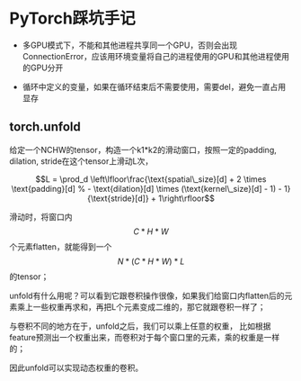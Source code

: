 # PyTorch踩坑手记

* 多GPU模式下，不能和其他进程共享同一个GPU，否则会出现ConnectionError，应该用环境变量将自己的进程使用的GPU和其他进程使用的GPU分开

* 循环中定义的变量，如果在循环结束后不需要使用，需要del，避免一直占用显存

## torch.unfold
给定一个NCHW的tensor，构造一个k1\*k2的滑动窗口，按照一定的padding, dilation, stride在这个tensor上滑动L次，

$$L = \prod_d \left\lfloor\frac{\text{spatial\_size}[d] + 2 \times \text{padding}[d] % - \text{dilation}[d] \times (\text{kernel\_size}[d] - 1) - 1}{\text{stride}[d]} + 1\right\rfloor$$

滑动时，将窗口内$$C*H*W$$个元素flatten，就能得到一个$$N* (C*H*W) * L$$的tensor；

unfold有什么用呢？可以看到它跟卷积操作很像，如果我们给窗口内flatten后的元素乘上一些权重再求和，再把L个元素变成二维的，那它就跟卷积一样了；

与卷积不同的地方在于，unfold之后，我们可以乘上任意的权重， 比如根据feature预测出一个权重出来，而卷积对于每个窗口里的元素，乘的权重是一样的；

因此unfold可以实现动态权重的卷积。
